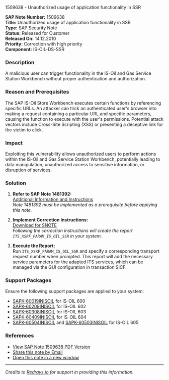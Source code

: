 1509638 - Unauthorized usage of application functionality in SSR

**SAP Note Number:** 1509638  
**Title:** Unauthorized usage of application functionality in SSR  
**Type:** SAP Security Note  
**Status:** Released for Customer  
**Released On:** 14.12.2010  
**Priority:** Correction with high priority  
**Component:** IS-OIL-DS-SSR

### Description
A malicious user can trigger functionality in the IS-Oil and Gas Service Station Workbench without proper authentication and authorization.

### Reason and Prerequisites
The SAP IS-Oil Store Workbench executes certain functions by referencing specific URLs. An attacker can trick an authenticated user's browser into making a request containing a particular URL and specific parameters, causing the function to execute with the user's permissions. Potential attack vectors include Cross-Site Scripting (XSS) or presenting a deceptive link for the victim to click.

### Impact
Exploiting this vulnerability allows unauthorized users to perform actions within the IS-Oil and Gas Service Station Workbench, potentially leading to data manipulation, unauthorized access to sensitive information, or disruption of services.

### Solution
1. **Refer to SAP Note 1481392:**  
   [Additional Information and Instructions](https://me.sap.com/notes/1481392)  
   *Note 1481392 must be implemented as a prerequisite before applying this note.*

2. **Implement Correction Instructions:**  
   [Download for SNOTE](https://notesdownloads.sap.com/note/0040000008945362017)  
   *Following the correction instructions will create the report `ITS_XSRF_PARAM_IS_OIL_SSR` in your system.*

3. **Execute the Report:**  
   Run `ITS_XSRF_PARAM_IS_OIL_SSR` and specify a corresponding transport request number when prompted. This report will add the necessary service parameters for the adapted ITS services, which can be managed via the GUI configuration in transaction SICF.

### Support Packages
Ensure the following support packages are applied to your system:

- [SAPK-60019INISOIL](https://me.sap.com/supportpackage/SAPK-60019INISOIL) for IS-OIL 600
- [SAPK-60209INISOIL](https://me.sap.com/supportpackage/SAPK-60209INISOIL) for IS-OIL 602
- [SAPK-60308INISOIL](https://me.sap.com/supportpackage/SAPK-60308INISOIL) for IS-OIL 603
- [SAPK-60409INISOIL](https://me.sap.com/supportpackage/SAPK-60409INISOIL) for IS-OIL 604
- [SAPK-60504INISOIL](https://me.sap.com/supportpackage/SAPK-60504INISOIL) and [SAPK-60503INISOIL](https://me.sap.com/supportpackage/SAPK-60503INISOIL) for IS-OIL 605

### References
- [View SAP Note 1509638 PDF Version](https://userapps.support.sap.com/sap/support/sfm/notes/print/0001509638?language=en-US&token=B3F7A21454E6AB9C046FB2337ED62CAF)
- [Share this note by Email](https://me.sap.com/notes/1509638/share)
- [Open this note in a new window](https://me.sap.com/notes/1509638/open)

---

*Credits to [Redrays.io](https://redrays.io) for support in providing this information.*